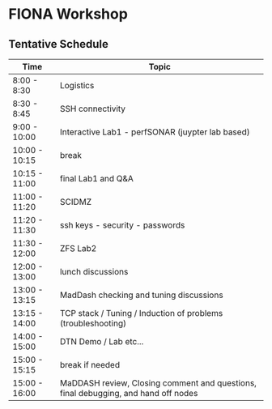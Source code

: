 # FIONA Workshop

## Tentative Schedule
| Time  | Topic |
| ------------- | ------------- |
| 8:00 - 8:30 | Logistics|
| 8:30 - 8:45 | SSH connectivity|
| 9:00 - 10:00 | Interactive Lab1 - perfSONAR (juypter lab based)|
|10:00 - 10:15 | break |
|10:15 - 11:00 | final Lab1 and Q&A|
|11:00 - 11:20 | SCIDMZ|
|11:20 - 11:30 | ssh keys - security - passwords|
|11:30 - 12:00 | ZFS Lab2|
|12:00 - 13:00 | lunch discussions|
|13:00 - 13:15 | MadDash checking and tuning discussions|
|13:15 - 14:00 | TCP stack / Tuning / Induction of problems  (troubleshooting)|
|14:00 - 15:00 | DTN Demo / Lab etc...|
|15:00 - 15:15 | break if needed |
|15:00 - 16:00 | MaDDASH review, Closing comment and questions, final debugging, and hand off nodes|
